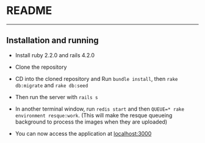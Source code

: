 # README
-----------
## Installation and running


* Install ruby 2.2.0 and rails 4.2.0

* Clone the repository

* CD into the cloned repository and Run `bundle install`, then `rake db:migrate` and `rake db:seed`

* Then run the server with `rails s` 

* In another terminal window, run `redis start` and then `QUEUE=* rake environment resque:work`. (This will make the resque queueing background to process the images when they are uploaded)

* You can now access the application at [localhost:3000](http://localhost:3000)


